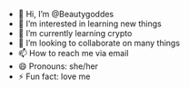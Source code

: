 - 👋 Hi, I’m @Beautygoddes
- 👀 I’m interested in learning new things 
- 🌱 I’m currently learning crypto 
- 💞️ I’m looking to collaborate on many things 
- 📫 How to reach me via email
- 😄 Pronouns: she/her
- ⚡ Fun fact: love me 

<!---
Beautygoddes/Beautygoddes is a ✨ special ✨ repository because its `README.md` (this file) appears on your GitHub profile.
You can click the Preview link to take a look at your changes.
--->

